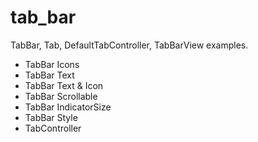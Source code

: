# tab_bar

TabBar, Tab, DefaultTabController, TabBarView  examples.

* TabBar Icons
* TabBar Text
* TabBar Text & Icon
* TabBar Scrollable
* TabBar IndicatorSize
* TabBar Style
* TabController
